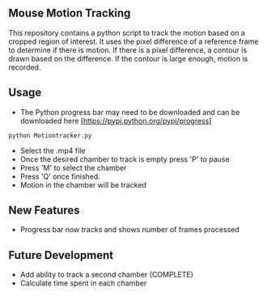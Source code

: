 ## Mouse Motion Tracking
This repository contains a python script to track the motion based on a cropped region of interest. It uses the pixel difference of a reference frame to determine if there is motion. If there is a pixel difference, a contour is drawn based on the difference. If the contour is large enough, motion is recorded. 

## Usage
* The Python progress bar may need to be downloaded and can be downloaded here [https://pypi.python.org/pypi/progress]
```
python Motiontracker.py
```
* Select the .mp4 file
* Once the desired chamber to track is empty press 'P' to pause
* Press 'M' to select the chamber
* Press 'Q' once finished.
* Motion in the chamber will be tracked

## New Features
* Progress bar now tracks and shows number of frames processed 

## Future Development 
* Add ability to track a second chamber (COMPLETE)
* Calculate time spent in each chamber
